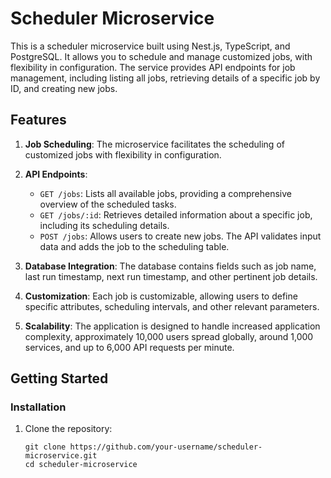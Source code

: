 # Scheduler Microservice

This is a scheduler microservice built using Nest.js, TypeScript, and PostgreSQL. It allows you to schedule and manage customized jobs, with flexibility in configuration. The service provides API endpoints for job management, including listing all jobs, retrieving details of a specific job by ID, and creating new jobs.

## Features

1. **Job Scheduling**: The microservice facilitates the scheduling of customized jobs with flexibility in configuration.

2. **API Endpoints**:
   - `GET /jobs`: Lists all available jobs, providing a comprehensive overview of the scheduled tasks.
   - `GET /jobs/:id`: Retrieves detailed information about a specific job, including its scheduling details.
   - `POST /jobs`: Allows users to create new jobs. The API validates input data and adds the job to the scheduling table.

3. **Database Integration**: The database contains fields such as job name, last run timestamp, next run timestamp, and other pertinent job details.

4. **Customization**: Each job is customizable, allowing users to define specific attributes, scheduling intervals, and other relevant parameters.

5. **Scalability**: The application is designed to handle increased application complexity, approximately 10,000 users spread globally, around 1,000 services, and up to 6,000 API requests per minute.

## Getting Started

### Installation

1. Clone the repository:

   ```shell
   git clone https://github.com/your-username/scheduler-microservice.git
   cd scheduler-microservice
